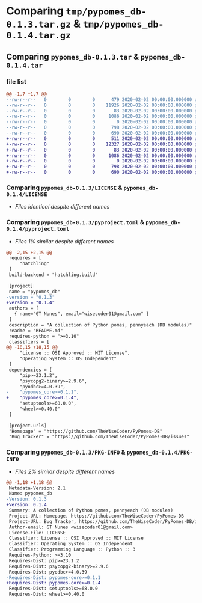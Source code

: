 # Comparing `tmp/pypomes_db-0.1.3.tar.gz` & `tmp/pypomes_db-0.1.4.tar.gz`

## Comparing `pypomes_db-0.1.3.tar` & `pypomes_db-0.1.4.tar`

### file list

```diff
@@ -1,7 +1,7 @@
--rw-r--r--   0        0        0      479 2020-02-02 00:00:00.000000 pypomes_db-0.1.3/src/pypomes_db/__init__.py
--rw-r--r--   0        0        0    11926 2020-02-02 00:00:00.000000 pypomes_db-0.1.3/src/pypomes_db/db_pomes.py
--rw-r--r--   0        0        0       83 2020-02-02 00:00:00.000000 pypomes_db-0.1.3/.gitignore
--rw-r--r--   0        0        0     1086 2020-02-02 00:00:00.000000 pypomes_db-0.1.3/LICENSE
--rw-r--r--   0        0        0        0 2020-02-02 00:00:00.000000 pypomes_db-0.1.3/README.md
--rw-r--r--   0        0        0      798 2020-02-02 00:00:00.000000 pypomes_db-0.1.3/pyproject.toml
--rw-r--r--   0        0        0      690 2020-02-02 00:00:00.000000 pypomes_db-0.1.3/PKG-INFO
+-rw-r--r--   0        0        0      511 2020-02-02 00:00:00.000000 pypomes_db-0.1.4/src/pypomes_db/__init__.py
+-rw-r--r--   0        0        0    12327 2020-02-02 00:00:00.000000 pypomes_db-0.1.4/src/pypomes_db/db_pomes.py
+-rw-r--r--   0        0        0       83 2020-02-02 00:00:00.000000 pypomes_db-0.1.4/.gitignore
+-rw-r--r--   0        0        0     1086 2020-02-02 00:00:00.000000 pypomes_db-0.1.4/LICENSE
+-rw-r--r--   0        0        0        0 2020-02-02 00:00:00.000000 pypomes_db-0.1.4/README.md
+-rw-r--r--   0        0        0      798 2020-02-02 00:00:00.000000 pypomes_db-0.1.4/pyproject.toml
+-rw-r--r--   0        0        0      690 2020-02-02 00:00:00.000000 pypomes_db-0.1.4/PKG-INFO
```

### Comparing `pypomes_db-0.1.3/LICENSE` & `pypomes_db-0.1.4/LICENSE`

 * *Files identical despite different names*

### Comparing `pypomes_db-0.1.3/pyproject.toml` & `pypomes_db-0.1.4/pyproject.toml`

 * *Files 1% similar despite different names*

```diff
@@ -2,15 +2,15 @@
 requires = [
     "hatchling"
 ]
 build-backend = "hatchling.build"
 
 [project]
 name = "pypomes_db"
-version = "0.1.3"
+version = "0.1.4"
 authors = [
   { name="GT Nunes", email="wisecoder01@gmail.com" }
 ]
 description = "A collection of Python pomes, pennyeach (DB modules)"
 readme = "README.md"
 requires-python = ">=3.10"
 classifiers = [
@@ -18,15 +18,15 @@
     "License :: OSI Approved :: MIT License",
     "Operating System :: OS Independent"
 ]
 dependencies = [
     "pip>=23.1.2",
     "psycopg2-binary>=2.9.6",
     "pyodbc>=4.0.39",
-    "pypomes_core>=0.1.1",
+    "pypomes_core>=0.1.4",
     "setuptools>=68.0.0",
     "wheel>=0.40.0"
 ]
 
 [project.urls]
 "Homepage" = "https://github.com/TheWiseCoder/PyPomes-DB"
 "Bug Tracker" = "https://github.com/TheWiseCoder/PyPomes-DB/issues"
```

### Comparing `pypomes_db-0.1.3/PKG-INFO` & `pypomes_db-0.1.4/PKG-INFO`

 * *Files 2% similar despite different names*

```diff
@@ -1,18 +1,18 @@
 Metadata-Version: 2.1
 Name: pypomes_db
-Version: 0.1.3
+Version: 0.1.4
 Summary: A collection of Python pomes, pennyeach (DB modules)
 Project-URL: Homepage, https://github.com/TheWiseCoder/PyPomes-DB
 Project-URL: Bug Tracker, https://github.com/TheWiseCoder/PyPomes-DB/issues
 Author-email: GT Nunes <wisecoder01@gmail.com>
 License-File: LICENSE
 Classifier: License :: OSI Approved :: MIT License
 Classifier: Operating System :: OS Independent
 Classifier: Programming Language :: Python :: 3
 Requires-Python: >=3.10
 Requires-Dist: pip>=23.1.2
 Requires-Dist: psycopg2-binary>=2.9.6
 Requires-Dist: pyodbc>=4.0.39
-Requires-Dist: pypomes-core>=0.1.1
+Requires-Dist: pypomes-core>=0.1.4
 Requires-Dist: setuptools>=68.0.0
 Requires-Dist: wheel>=0.40.0
```


